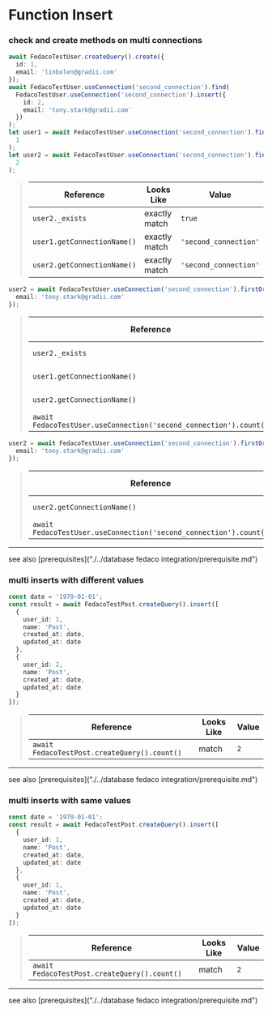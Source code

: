 # Function Insert
### check and create methods on multi connections

```typescript
await FedacoTestUser.createQuery().create({
  id: 1,
  email: 'linbolen@gradii.com'
});
await FedacoTestUser.useConnection('second_connection').find(
  FedacoTestUser.useConnection('second_connection').insert({
    id: 2,
    email: 'tony.stark@gradii.com'
  })
);
let user1 = await FedacoTestUser.useConnection('second_connection').findOrNew(
  1
);
let user2 = await FedacoTestUser.useConnection('second_connection').findOrNew(
  2
);
```


> | Reference | Looks Like | Value |
> | ------ | ----- | ----- |
> | `user2._exists` | exactly match | `true` |
> | `user1.getConnectionName()` | exactly match | `'second_connection'` |
> | `user2.getConnectionName()` | exactly match | `'second_connection'` |
```typescript
user2 = await FedacoTestUser.useConnection('second_connection').firstOrNew({
  email: 'tony.stark@gradii.com'
});
```


> | Reference | Looks Like | Value |
> | ------ | ----- | ----- |
> | `user2._exists` | exactly match | `true` |
> | `user1.getConnectionName()` | exactly match | `'second_connection'` |
> | `user2.getConnectionName()` | exactly match | `'second_connection'` |
> | `await FedacoTestUser.useConnection('second_connection').count()` | match | `1` |
```typescript
user2 = await FedacoTestUser.useConnection('second_connection').firstOrCreate({
  email: 'tony.stark@gradii.com'
});
```


> | Reference | Looks Like | Value |
> | ------ | ----- | ----- |
> | `user2.getConnectionName()` | exactly match | `'second_connection'` |
> | `await FedacoTestUser.useConnection('second_connection').count()` | match | `2` |


----
see also [prerequisites]("./../database fedaco integration/prerequisite.md")

### multi inserts with different values

```typescript
const date = '1970-01-01';
const result = await FedacoTestPost.createQuery().insert([
  {
    user_id: 1,
    name: 'Post',
    created_at: date,
    updated_at: date
  },
  {
    user_id: 2,
    name: 'Post',
    created_at: date,
    updated_at: date
  }
]);
```


> | Reference | Looks Like | Value |
> | ------ | ----- | ----- |
> | `await FedacoTestPost.createQuery().count()` | match | `2` |


----
see also [prerequisites]("./../database fedaco integration/prerequisite.md")

### multi inserts with same values

```typescript
const date = '1970-01-01';
const result = await FedacoTestPost.createQuery().insert([
  {
    user_id: 1,
    name: 'Post',
    created_at: date,
    updated_at: date
  },
  {
    user_id: 1,
    name: 'Post',
    created_at: date,
    updated_at: date
  }
]);
```


> | Reference | Looks Like | Value |
> | ------ | ----- | ----- |
> | `await FedacoTestPost.createQuery().count()` | match | `2` |


----
see also [prerequisites]("./../database fedaco integration/prerequisite.md")
